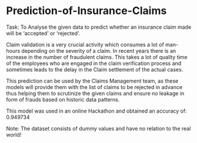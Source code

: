 # Prediction-of-Insurance-Claims
Task: To Analyse the given data to predict whether an insurance claim made will be ‘accepted’ or ‘rejected’. 

Claim validation is a very crucial activity which consumes a lot of man-hours depending on the severity of a claim. In recent years there is an increase in the number of fraudulent claims. This takes a lot of quality time of the employees who are engaged in the claim verification process and sometimes leads to the delay in the Claim settlement of the actual cases.

This prediction can be used by the Claims Management team, as these models will provide them with the list of claims to be rejected in advance thus helping them to scrutinize the given claims and ensure no leakage in form of frauds based on historic data patterns.


This model was used in an online Hackathon and obtained an accuracy of: 0.949734

Note: The dataset consists of dummy values and have no relation to the real world!
